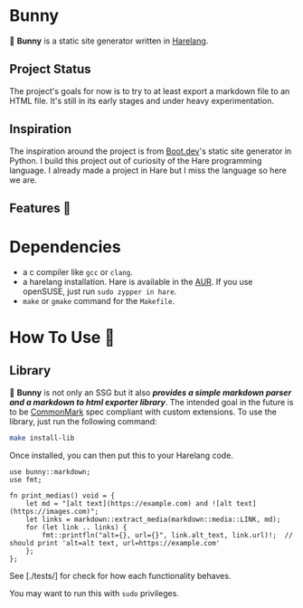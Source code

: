 # Bunny

🐇 **Bunny** is a static site generator written in [Harelang](https://harelang.org).

## Project Status

The project's goals for now is to try to at least export a markdown file to
an HTML file. It's still in its early stages and under heavy experimentation.

## Inspiration

The inspiration around the project is from [Boot.dev](https://boot.dev)'s
static site generator in Python. I build this project out of curiosity of
the Hare programming language. I already made a project in Hare but I miss
the language so here we are.

## Features 🚧

# Dependencies

- a c compiler like `gcc` or `clang`.
- a harelang installation. Hare is available in the [AUR](https://aur.archlinux.org/packages/hare). If you use openSUSE, just run `sudo zypper in hare`.
- `make` or `gmake` command for the `Makefile`.

# How To Use 🚧

## Library

🐇 **Bunny** is not only an SSG but it also _**provides a simple markdown
parser and a markdown to html exporter library**_. The intended goal in the future is
to be [CommonMark](https://spec.commonmark.org/) spec compliant with custom
extensions. To use the library, just run the following command:

```bash
make install-lib
```

Once installed, you can then put this to your Harelang code.

```hare
use bunny::markdown;
use fmt;

fn print_medias() void = {
	let md = "[alt text](https://example.com) and ![alt text](https://images.com)";
	let links = markdown::extract_media(markdown::media::LINK, md);
	for (let link .. links) {
		fmt::printfln("alt={}, url={}", link.alt_text, link.url)!;  // should print 'alt=alt text, url=https://example.com'
	};
};
```


See [./tests/] for check for how each functionality behaves.

You may want to run this with `sudo` privileges.

